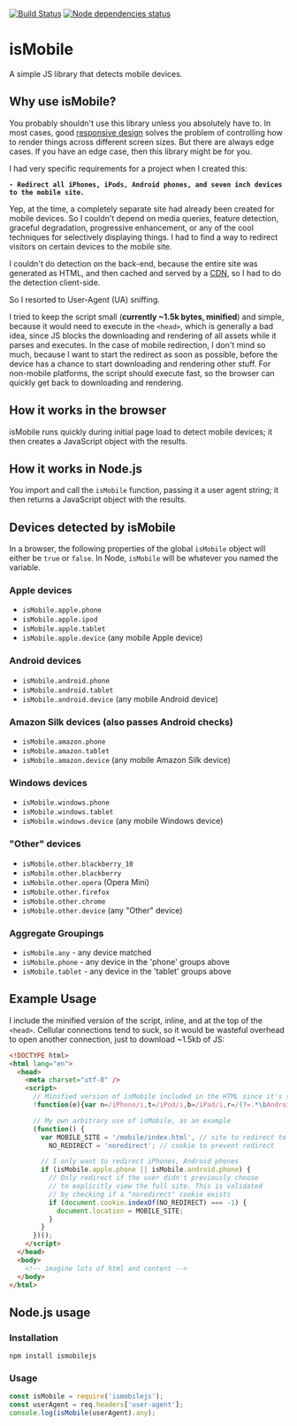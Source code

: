 [![Build Status](https://travis-ci.org/kaimallea/isMobile.png)](https://travis-ci.org/kaimallea/isMobile)
[![Node dependencies status](https://david-dm.org/kaimallea/isMobile.png)](https://david-dm.org/kaimallea/isMobile)

# isMobile

A simple JS library that detects mobile devices.

## Why use isMobile?

You probably shouldn't use this library unless you absolutely have to. In most cases, good [responsive design](https://en.wikipedia.org/wiki/Responsive_web_design) solves the problem of controlling how to
render things across different screen sizes. But there are always edge cases. If you have an edge case,
then this library might be for you.

I had very specific requirements for a project when I created this:

**`- Redirect all iPhones, iPods, Android phones, and seven inch devices to the mobile site.`**

Yep, at the time, a completely separate site had already been created for mobile devices. So I couldn't depend on media queries, feature detection, graceful degradation, progressive enhancement, or any of the cool techniques for selectively displaying things. I had to find a way to redirect visitors on certain devices to the mobile site.

I couldn't do detection on the back-end, because the entire site was generated as HTML, and then cached and served by a [CDN](https://en.wikipedia.org/wiki/Content_delivery_network), so I had to do the detection client-side.

So I resorted to User-Agent (UA) sniffing.

I tried to keep the script small (**currently ~1.5k bytes, minified**) and simple, because it would need to execute in the `<head>`, which is generally a bad idea, since JS blocks the downloading and rendering of all assets while it parses and executes. In the case of mobile redirection, I don't mind so much, because I want to start the redirect as soon as possible, before the device has a chance to start downloading and rendering other stuff. For non-mobile platforms, the script should execute fast, so the browser can quickly get back to downloading and rendering.

## How it works in the browser

isMobile runs quickly during initial page load to detect mobile devices; it then creates a JavaScript object with the results.

## How it works in Node.js

You import and call the `isMobile` function, passing it a user agent string; it then returns a JavaScript object with the results.

## Devices detected by isMobile

In a browser, the following properties of the global `isMobile` object will either be `true` or `false`. In Node, `isMobile` will be whatever you named the variable.

### Apple devices

- `isMobile.apple.phone`
- `isMobile.apple.ipod`
- `isMobile.apple.tablet`
- `isMobile.apple.device` (any mobile Apple device)

### Android devices

- `isMobile.android.phone`
- `isMobile.android.tablet`
- `isMobile.android.device` (any mobile Android device)

### Amazon Silk devices (also passes Android checks)

- `isMobile.amazon.phone`
- `isMobile.amazon.tablet`
- `isMobile.amazon.device` (any mobile Amazon Silk device)

### Windows devices

- `isMobile.windows.phone`
- `isMobile.windows.tablet`
- `isMobile.windows.device` (any mobile Windows device)

### "Other" devices

- `isMobile.other.blackberry_10`
- `isMobile.other.blackberry`
- `isMobile.other.opera` (Opera Mini)
- `isMobile.other.firefox`
- `isMobile.other.chrome`
- `isMobile.other.device` (any "Other" device)

### Aggregate Groupings

- `isMobile.any` - any device matched
- `isMobile.phone` - any device in the 'phone' groups above
- `isMobile.tablet` - any device in the 'tablet' groups above

## Example Usage

I include the minified version of the script, inline, and at the top of the `<head>`. Cellular connections tend to suck, so it would be wasteful overhead to open another connection, just to download ~1.5kb of JS:

```html
<!DOCTYPE html>
<html lang="en">
  <head>
    <meta charset="utf-8" />
    <script>
      // Minified version of isMobile included in the HTML since it's small
      !function(e){var n=/iPhone/i,t=/iPod/i,b=/iPad/i,r=/(?=.*\bAndroid\b)(?=.*\bMobile\b)/i,a=/Android/i,p=/(?=.*\bAndroid\b)(?=.*\bSD4930UR\b)/i,l=/(?=.*\bAndroid\b)(?=.*\b(?:KFOT|KFTT|KFJWI|KFJWA|KFSOWI|KFTHWI|KFTHWA|KFAPWI|KFAPWA|KFARWI|KFASWI|KFSAWI|KFSAWA)\b)/i,f=/Windows Phone/i,c=/(?=.*\bWindows\b)(?=.*\bARM\b)/i,s=/BlackBerry/i,u=/BB10/i,A=/Opera Mini/i,h=/(CriOS|Chrome)(?=.*\bMobile\b)/i,v=/(?=.*\bFirefox\b)(?=.*\bMobile\b)/i;function w(e,i){return e.test(i)}function i(e){var i=e||navigator.userAgent,o=i.split("[FBAN");void 0!==o[1]&&(i=o[0]),void 0!==(o=i.split("Twitter"))[1]&&(i=o[0]);var d={apple:{phone:w(n,i),ipod:w(t,i),tablet:!w(n,i)&&w(b,i),device:w(n,i)||w(t,i)||w(b,i)},amazon:{phone:w(p,i),tablet:!w(p,i)&&w(l,i),device:w(p,i)||w(l,i)},android:{phone:w(p,i)||w(r,i),tablet:!w(p,i)&&!w(r,i)&&(w(l,i)||w(a,i)),device:w(p,i)||w(l,i)||w(r,i)||w(a,i)},windows:{phone:w(f,i),tablet:w(c,i),device:w(f,i)||w(c,i)},other:{blackberry:w(s,i),blackberry10:w(u,i),opera:w(A,i),firefox:w(v,i),chrome:w(h,i),device:w(s,i)||w(u,i)||w(A,i)||w(v,i)||w(h,i)}};return d.any=d.apple.device||d.android.device||d.windows.device||d.other.device,d.phone=d.apple.phone||d.android.phone||d.windows.phone,d.tablet=d.apple.tablet||d.android.tablet||d.windows.tablet,d}"undefined"!=typeof module&&module.exports&&"undefined"==typeof window?module.exports=i:"undefined"!=typeof module&&module.exports&&"undefined"!=typeof window?module.exports=i():"function"==typeof define&&define.amd?define([],e.isMobile=i()):e.isMobile=i()}(this);

      // My own arbitrary use of isMobile, as an example
      (function() {
        var MOBILE_SITE = '/mobile/index.html', // site to redirect to
          NO_REDIRECT = 'noredirect'; // cookie to prevent redirect

        // I only want to redirect iPhones, Android phones
        if (isMobile.apple.phone || isMobile.android.phone) {
          // Only redirect if the user didn't previously choose
          // to explicitly view the full site. This is validated
          // by checking if a "noredirect" cookie exists
          if (document.cookie.indexOf(NO_REDIRECT) === -1) {
            document.location = MOBILE_SITE;
          }
        }
      })();
    </script>
  </head>
  <body>
    <!-- imagine lots of html and content -->
  </body>
</html>
```

## Node.js usage

### Installation

```shell
npm install ismobilejs
```

### Usage

```js
const isMobile = require('ismobilejs');
const userAgent = req.headers['user-agent'];
console.log(isMobile(userAgent).any);
```
